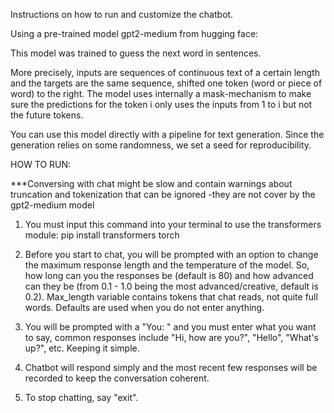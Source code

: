 Instructions on how to run and customize the chatbot.

Using a pre-trained model gpt2-medium from hugging face:

This model was trained to guess the next word in sentences.

More precisely, inputs are sequences of continuous text of a certain length and the targets are the same sequence, shifted one token (word or piece of word) to the right. The model uses internally a mask-mechanism to make sure the predictions for the token i only uses the inputs from 1 to i but not the future tokens.

You can use this model directly with a pipeline for text generation. Since the generation relies on some randomness, we set a seed for reproducibility.

HOW TO RUN:

***Conversing with chat might be slow and contain warnings about truncation and tokenization that can be ignored -they are not cover by the gpt2-medium model

1) You must input this command into your terminal to use the transformers module: pip install transformers torch

2) Before you start to chat, you will be prompted with an option to change the maximum response length and the temperature of the model. So, how long can you the responses be (default is 80) and how advanced can they be (from 0.1 - 1.0 being the most advanced/creative, default is 0.2). Max_length variable contains tokens that chat reads, not quite full words. Defaults are used when you do not enter anything.

3) You will be prompted with a "You: " and you must enter what you want to say, common responses include "Hi, how are you?", "Hello", "What's up?", etc. Keeping it simple.

4) Chatbot will respond simply and the most recent few responses will be recorded to keep the conversation coherent.

5) To stop chatting, say "exit".
